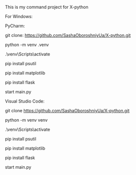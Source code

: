 This is my command project for X-python

For Windows:

PyCharm:

git clone: https://github.com/SashaOboroshniyUa/X-python.git

python -m venv .venv

.\venv\Scripts\activate

pip install psutil

pip install matplotlib

pip install flask

start main.py

Visual Studio Code:

git clone https://github.com/SashaOboroshniyUa/X-python.git

python -m venv venv

.\venv\Scripts\activate

pip install psutil

pip install matplotlib

pip install flask

start main.py